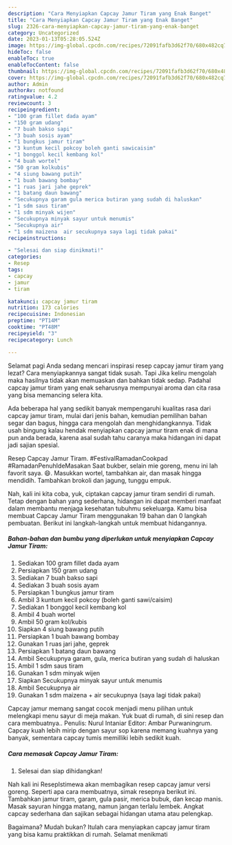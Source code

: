 ```yaml
---
description: "Cara Menyiapkan Capcay Jamur Tiram yang Enak Banget"
title: "Cara Menyiapkan Capcay Jamur Tiram yang Enak Banget"
slug: 2326-cara-menyiapkan-capcay-jamur-tiram-yang-enak-banget
category: Uncategorized
date: 2023-01-13T05:28:05.524Z
image: https://img-global.cpcdn.com/recipes/72091fafb3d62f70/680x482cq70/capcay-jamur-tiram-foto-resep-utama.jpg
hideToc: false
enableToc: true
enableTocContent: false
thumbnail: https://img-global.cpcdn.com/recipes/72091fafb3d62f70/680x482cq70/capcay-jamur-tiram-foto-resep-utama.jpg
cover: https://img-global.cpcdn.com/recipes/72091fafb3d62f70/680x482cq70/capcay-jamur-tiram-foto-resep-utama.jpg
author: Admin
authorAv: notfound
ratingvalue: 4.2
reviewcount: 3
recipeingredient:
- "100 gram fillet dada ayam"
- "150 gram udang"
- "7 buah bakso sapi"
- "3 buah sosis ayam"
- "1 bungkus jamur tiram"
- "3 kuntum kecil pokcoy boleh ganti sawicaisim"
- "1 bonggol kecil kembang kol"
- "4 buah wortel"
- "50 gram kolkubis"
- "4 siung bawang putih"
- "1 buah bawang bombay"
- "1 ruas jari jahe geprek"
- "1 batang daun bawang"
- "Secukupnya garam gula merica butiran yang sudah di haluskan"
- "1 sdm saus tiram"
- "1 sdm minyak wijen"
- "Secukupnya minyak sayur untuk menumis"
- "Secukupnya air"
- "1 sdm maizena  air secukupnya saya lagi tidak pakai"
recipeinstructions:

- "Selesai dan siap dinikmati!"
categories:
- Resep
tags:
- capcay
- jamur
- tiram

katakunci: capcay jamur tiram 
nutrition: 173 calories
recipecuisine: Indonesian
preptime: "PT14M"
cooktime: "PT48M"
recipeyield: "3"
recipecategory: Lunch

---
```



Selamat pagi Anda sedang mencari inspirasi resep capcay jamur tiram yang lezat? Cara menyiapkannya sangat tidak susah. Tapi Jika keliru mengolah maka hasilnya tidak akan memuaskan dan bahkan tidak sedap. Padahal capcay jamur tiram yang enak seharusnya mempunyai aroma dan cita rasa yang bisa memancing selera kita.


Ada beberapa hal yang sedikit banyak mempengaruhi kualitas rasa dari capcay jamur tiram, mulai dari jenis bahan, kemudian pemilihan bahan segar dan bagus, hingga cara mengolah dan menghidangkannya. Tidak usah bingung kalau hendak menyiapkan capcay jamur tiram enak di mana pun anda berada, karena asal sudah tahu caranya maka hidangan ini dapat jadi sajian spesial.

Resep Capcay Jamur Tiram. #FestivalRamadanCookpad #RamadanPenuhIdeMasakan Saat bukber, selain mie goreng, menu ini lah favorit saya. 😄. Masukkan wortel, tambahkan air, dan masak hingga mendidih. Tambahkan brokoli dan jagung, tunggu empuk.


Nah, kali ini kita coba, yuk, ciptakan capcay jamur tiram sendiri di rumah. Tetap dengan bahan yang sederhana, hidangan ini dapat memberi manfaat dalam membantu menjaga kesehatan tubuhmu sekeluarga. Kamu bisa membuat Capcay Jamur Tiram menggunakan 19 bahan dan 0 langkah pembuatan. Berikut ini langkah-langkah untuk membuat hidangannya.

<!--inarticleads1-->

##### Bahan-bahan dan bumbu yang diperlukan untuk menyiapkan Capcay Jamur Tiram:

1. Sediakan 100 gram fillet dada ayam
1. Persiapkan 150 gram udang
1. Sediakan 7 buah bakso sapi
1. Sediakan 3 buah sosis ayam
1. Persiapkan 1 bungkus jamur tiram
1. Ambil 3 kuntum kecil pokcoy (boleh ganti sawi/caisim)
1. Sediakan 1 bonggol kecil kembang kol
1. Ambil 4 buah wortel
1. Ambil 50 gram kol/kubis
1. Siapkan 4 siung bawang putih
1. Persiapkan 1 buah bawang bombay
1. Gunakan 1 ruas jari jahe, geprek
1. Persiapkan 1 batang daun bawang
1. Ambil Secukupnya garam, gula, merica butiran yang sudah di haluskan
1. Ambil 1 sdm saus tiram
1. Gunakan 1 sdm minyak wijen
1. Siapkan Secukupnya minyak sayur untuk menumis
1. Ambil Secukupnya air
1. Gunakan 1 sdm maizena + air secukupnya (saya lagi tidak pakai)


Capcay jamur memang sangat cocok menjadi menu pilihan untuk melengkapi menu sayur di meja makan. Yuk buat di rumah, di sini resep dan cara membuatnya.. Penulis: Nurul Intaniar Editor: Ambar Purwaningrum. Capcay kuah lebih mirip dengan sayur sop karena memang kuahnya yang banyak, sementara capcay tumis memilliki lebih sedikit kuah. 

<!--inarticleads2-->

##### Cara memasak Capcay Jamur Tiram:


1. Selesai dan siap dihidangkan!

Nah kali ini ResepIstimewa akan membagikan resep capcay jamur versi goreng. Seperti apa cara membuatnya, simak resepnya berikut ini. Tambahkan jamur tiram, garam, gula pasir, merica bubuk, dan kecap manis. Masak sayuran hingga matang, namun jangan terlalu lembek. Angkat capcay sederhana dan sajikan sebagai hidangan utama atau pelengkap. 

Bagaimana? Mudah bukan? Itulah cara menyiapkan capcay jamur tiram yang bisa kamu praktikkan di rumah. Selamat menikmati
